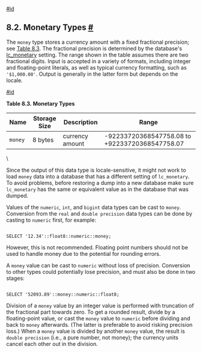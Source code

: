 [#id](#DATATYPE-MONEY)

## 8.2. Monetary Types [#](#DATATYPE-MONEY)

The `money` type stores a currency amount with a fixed fractional precision; see [Table 8.3](datatype-money#DATATYPE-MONEY-TABLE). The fractional precision is determined by the database's [lc\_monetary](runtime-config-client#GUC-LC-MONETARY) setting. The range shown in the table assumes there are two fractional digits. Input is accepted in a variety of formats, including integer and floating-point literals, as well as typical currency formatting, such as `'$1,000.00'`. Output is generally in the latter form but depends on the locale.

[#id](#DATATYPE-MONEY-TABLE)

**Table 8.3. Monetary Types**

| Name    | Storage Size | Description     | Range                                          |
| ------- | ------------ | --------------- | ---------------------------------------------- |
| `money` | 8 bytes      | currency amount | -92233720368547758.08 to +92233720368547758.07 |

\


Since the output of this data type is locale-sensitive, it might not work to load `money` data into a database that has a different setting of `lc_monetary`. To avoid problems, before restoring a dump into a new database make sure `lc_monetary` has the same or equivalent value as in the database that was dumped.

Values of the `numeric`, `int`, and `bigint` data types can be cast to `money`. Conversion from the `real` and `double precision` data types can be done by casting to `numeric` first, for example:

```

SELECT '12.34'::float8::numeric::money;
```

However, this is not recommended. Floating point numbers should not be used to handle money due to the potential for rounding errors.

A `money` value can be cast to `numeric` without loss of precision. Conversion to other types could potentially lose precision, and must also be done in two stages:

```

SELECT '52093.89'::money::numeric::float8;
```

Division of a `money` value by an integer value is performed with truncation of the fractional part towards zero. To get a rounded result, divide by a floating-point value, or cast the `money` value to `numeric` before dividing and back to `money` afterwards. (The latter is preferable to avoid risking precision loss.) When a `money` value is divided by another `money` value, the result is `double precision` (i.e., a pure number, not money); the currency units cancel each other out in the division.